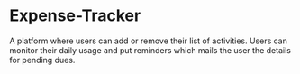 # Expense-Tracker
A platform where users can add or remove their list of activities. Users can monitor their daily usage and put reminders which mails the user the details for pending dues.
